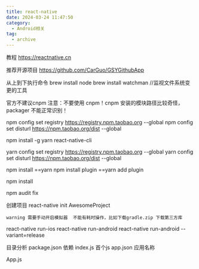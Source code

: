 ```yaml
---
title: react-native
date: 2024-03-24 11:47:50
category:
  - Android相关
tag:
  - archive
---
```

教程
https://reactnative.cn

推荐开源项目
https://github.com/CarGuo/GSYGithubApp

从上到下执行命令
brew install node
brew install watchman //监视文件系统变更的工具

官方不建议cnpm
注意：不要使用 cnpm！cnpm 安装的模块路径比较奇怪，packager 不能正常识别！

npm config set registry https://registry.npm.taobao.org --global
npm config set disturl https://npm.taobao.org/dist --global

npm install -g yarn react-native-cli

yarn config set registry https://registry.npm.taobao.org --global
yarn config set disturl https://npm.taobao.org/dist --global


npm install  ==yarn
npm install  plugin ==yarn add plugin
 
npm install 

npm audit fix

创建项目
react-native init AwesomeProject

`warning 需要手动开启模拟器 
不能有耗时操作，比如下载gradle.zip 下载第三方库`

react-native run-ios 
react-native run-android
react-native run-android --variant=release

目录分析
package.json 依赖
index.js 首个js
app.json 应用名称

App.js 
